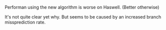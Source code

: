 Performan using the new algorithm is worse on Haswell. (Better otherwise)

It's not quite clear yet why. But seems to be caused by an increased branch missprediction rate.

